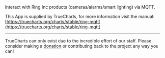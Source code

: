 Interact with Ring Inc products (cameras/alarms/smart lighting) via MQTT.

This App is supplied by TrueCharts, for more information visit the manual: [https://truecharts.org/charts/stable/ring-mqtt](https://truecharts.org/charts/stable/ring-mqtt)

---

TrueCharts can only exist due to the incredible effort of our staff.
Please consider making a [donation](https://truecharts.org/about/sponsor) or contributing back to the project any way you can!
